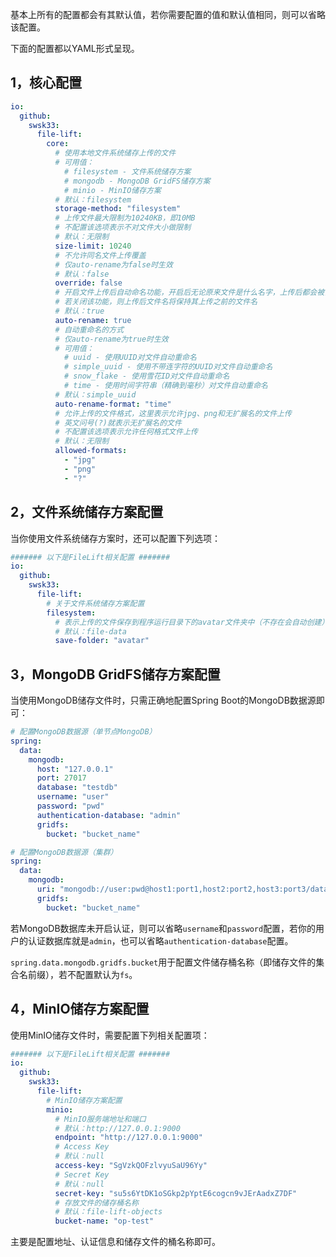 基本上所有的配置都会有其默认值，若你需要配置的值和默认值相同，则可以省略该配置。

下面的配置都以YAML形式呈现。

## 1，核心配置

```yaml
io:
  github:
    swsk33:
      file-lift:
        core:
          # 使用本地文件系统储存上传的文件
          # 可用值：
            # filesystem - 文件系统储存方案
            # mongodb - MongoDB GridFS储存方案
            # minio - MinIO储存方案
          # 默认：filesystem
          storage-method: "filesystem"
          # 上传文件最大限制为10240KB，即10MB
          # 不配置该选项表示不对文件大小做限制
          # 默认：无限制
          size-limit: 10240
          # 不允许同名文件上传覆盖
          # 仅auto-rename为false时生效
          # 默认：false
          override: false
          # 开启文件上传后自动命名功能，开启后无论原来文件是什么名字，上传后都会被自动重命名，防止重复
          # 若关闭该功能，则上传后文件名将保持其上传之前的文件名
          # 默认：true
          auto-rename: true
          # 自动重命名的方式
          # 仅auto-rename为true时生效
          # 可用值：
            # uuid - 使用UUID对文件自动重命名
            # simple_uuid - 使用不带连字符的UUID对文件自动重命名
            # snow_flake - 使用雪花ID对文件自动重命名
            # time - 使用时间字符串（精确到毫秒）对文件自动重命名
          # 默认：simple_uuid
          auto-rename-format: "time"
          # 允许上传的文件格式，这里表示允许jpg、png和无扩展名的文件上传
          # 英文问号(?)就表示无扩展名的文件
          # 不配置该选项表示允许任何格式文件上传
          # 默认：无限制
          allowed-formats:
            - "jpg"
            - "png"
            - "?"
```

## 2，文件系统储存方案配置

当你使用文件系统储存方案时，还可以配置下列选项：

```yaml
####### 以下是FileLift相关配置 #######
io:
  github:
    swsk33:
      file-lift:
        # 关于文件系统储存方案配置
        filesystem:
          # 表示上传的文件保存到程序运行目录下的avatar文件夹中（不存在会自动创建）
          # 默认：file-data
          save-folder: "avatar"
```

## 3，MongoDB GridFS储存方案配置

当使用MongoDB储存文件时，只需正确地配置Spring Boot的MongoDB数据源即可：

```yaml
# 配置MongoDB数据源（单节点MongoDB）
spring:
  data:
    mongodb:
      host: "127.0.0.1"
      port: 27017
      database: "testdb"
      username: "user"
      password: "pwd"
      authentication-database: "admin"
      gridfs:
        bucket: "bucket_name"

# 配置MongoDB数据源（集群）
spring:
  data:
    mongodb:
      uri: "mongodb://user:pwd@host1:port1,host2:port2,host3:port3/database?authSource=authDatabase"
      gridfs:
        bucket: "bucket_name"
```

若MongoDB数据库未开启认证，则可以省略`username`和`password`配置，若你的用户的认证数据库就是`admin`，也可以省略`authentication-database`配置。

`spring.data.mongodb.gridfs.bucket`用于配置文件储存桶名称（即储存文件的集合名前缀），若不配置默认为`fs`。

## 4，MinIO储存方案配置

使用MinIO储存文件时，需要配置下列相关配置项：

```yaml
####### 以下是FileLift相关配置 #######
io:
  github:
    swsk33:
      file-lift:
        # MinIO储存方案配置
        minio:
          # MinIO服务端地址和端口
          # 默认：http://127.0.0.1:9000
          endpoint: "http://127.0.0.1:9000"
          # Access Key
          # 默认：null
          access-key: "SgVzkQOFzlvyuSaU96Yy"
          # Secret Key
          # 默认：null
          secret-key: "su5s6YtDK1oSGkp2pYptE6cogcn9vJErAadxZ7DF"
          # 存放文件的储存桶名称
          # 默认：file-lift-objects
          bucket-name: "op-test"
```

主要是配置地址、认证信息和储存文件的桶名称即可。